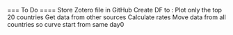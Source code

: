 
=== To Do ====
Store Zotero file in GitHub
Create DF to  :
Plot  only the  top 20 countries
Get data from other sources
Calculate rates
Move data from all countries so curve start from same day0 
